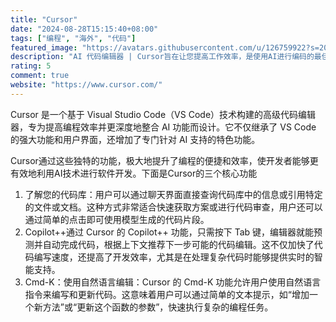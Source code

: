```yaml
---
title: "Cursor"
date: "2024-08-28T15:15:40+08:00"
tags: ["编程", "海外", "代码"]
featured_image: "https://avatars.githubusercontent.com/u/126759922?s=200&v=4"
description: "AI 代码编辑器 | Cursor旨在让您提高工作效率，是使用AI进行编码的最佳方式。"
rating: 5
comment: true
website: "https://www.cursor.com/"
---
```


Cursor 是一个基于 Visual Studio Code（VS Code）技术构建的高级代码编辑器，专为提高编程效率并更深度地整合 AI 功能而设计。它不仅继承了 VS Code 的强大功能和用户界面，还增加了专门针对 AI 支持的特色功能。

Cursor通过这些独特的功能，极大地提升了编程的便捷和效率，使开发者能够更有效地利用AI技术进行软件开发。下面是Cursor的三个核心功能

1. 了解您的代码库：用户可以通过聊天界面直接查询代码库中的信息或引用特定的文件或文档。这种方式非常适合快速获取方案或进行代码审查，用户还可以通过简单的点击即可使用模型生成的代码片段。
2. Copilot++通过 Cursor 的 Copilot++ 功能，只需按下 Tab 键，编辑器就能预测并自动完成代码，根据上下文推荐下一步可能的代码编辑。这不仅加快了代码编写速度，还提高了开发效率，尤其是在处理复杂代码时能够提供实时的智能支持。
3. Cmd-K：使用自然语言编辑：Cursor 的 Cmd-K 功能允许用户使用自然语言指令来编写和更新代码。这意味着用户可以通过简单的文本提示，如“增加一个新方法”或“更新这个函数的参数”，快速执行复杂的编程任务。
